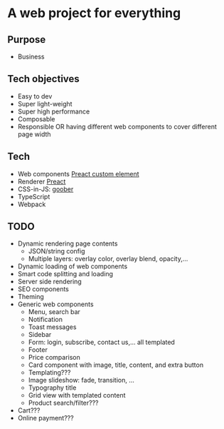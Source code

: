 # A web project for everything

## Purpose

- Business

## Tech objectives

- Easy to dev
- Super light-weight
- Super high performance
- Composable
- Responsible OR having different web components to cover different page width

## Tech

- Web components [Preact custom element](https://github.com/preactjs/preact-custom-element)
- Renderer [Preact](https://github.com/preactjs/preact)
- CSS-in-JS: [goober](https://www.npmjs.com/package/goober)
- TypeScript
- Webpack

## TODO

- Dynamic rendering page contents
  - JSON/string config
  - Multiple layers: overlay color, overlay blend, opacity,...
- Dynamic loading of web components
- Smart code splitting and loading
- Server side rendering
- SEO components
- Theming
- Generic web components
  - Menu, search bar
  - Notification
  - Toast messages
  - Sidebar
  - Form: login, subscribe, contact us,... all templated
  - Footer
  - Price comparison
  - Card component with image, title, content, and extra button
  - Templating???
  - Image slideshow: fade, transition, ...
  - Typography title
  - Grid view with templated content
  - Product search/filter???
- Cart???
- Online payment???
